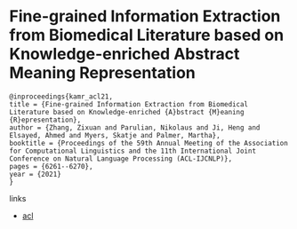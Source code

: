# Fine-grained Information Extraction from Biomedical Literature based on Knowledge-enriched Abstract Meaning Representation

```
@inproceedings{kamr_acl21,
title = {Fine-grained Information Extraction from Biomedical Literature based on Knowledge-enriched {A}bstract {M}eaning {R}epresentation},
author = {Zhang, Zixuan and Parulian, Nikolaus and Ji, Heng and Elsayed, Ahmed and Myers, Skatje and Palmer, Martha},
booktitle = {Proceedings of the 59th Annual Meeting of the Association for Computational Linguistics and the 11th International Joint Conference on Natural Language Processing (ACL-IJCNLP)},
pages = {6261--6270},
year = {2021}
}
```

links
- [acl](https://aclanthology.org/2021.acl-long.489)
